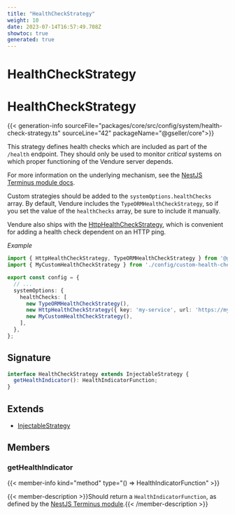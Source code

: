 ```yaml
---
title: "HealthCheckStrategy"
weight: 10
date: 2023-07-14T16:57:49.708Z
showtoc: true
generated: true
---
```

<!-- This file was generated from the Vendure source. Do not modify. Instead, re-run the "docs:build" script -->

# HealthCheckStrategy
<div class="symbol">


# HealthCheckStrategy

{{< generation-info sourceFile="packages/core/src/config/system/health-check-strategy.ts" sourceLine="42" packageName="@gseller/core">}}

This strategy defines health checks which are included as part of the
`/health` endpoint. They should only be used to monitor _critical_ systems
on which proper functioning of the Vendure server depends.

For more information on the underlying mechanism, see the
[NestJS Terminus module docs](https://docs.nestjs.com/recipes/terminus).

Custom strategies should be added to the `systemOptions.healthChecks` array.
By default, Vendure includes the `TypeORMHealthCheckStrategy`, so if you set the value of the `healthChecks`
array, be sure to include it manually.

Vendure also ships with the <a href='/typescript-api/health-check/http-health-check-strategy#httphealthcheckstrategy'>HttpHealthCheckStrategy</a>, which is convenient
for adding a health check dependent on an HTTP ping.

*Example*

```TypeScript
import { HttpHealthCheckStrategy, TypeORMHealthCheckStrategy } from '@gseller/core';
import { MyCustomHealthCheckStrategy } from './config/custom-health-check-strategy';

export const config = {
  // ...
  systemOptions: {
    healthChecks: [
      new TypeORMHealthCheckStrategy(),
      new HttpHealthCheckStrategy({ key: 'my-service', url: 'https://my-service.com' }),
      new MyCustomHealthCheckStrategy(),
    ],
  },
};
```

## Signature

```TypeScript
interface HealthCheckStrategy extends InjectableStrategy {
  getHealthIndicator(): HealthIndicatorFunction;
}
```
## Extends

 * <a href='/typescript-api/common/injectable-strategy#injectablestrategy'>InjectableStrategy</a>


## Members

### getHealthIndicator

{{< member-info kind="method" type="() => HealthIndicatorFunction"  >}}

{{< member-description >}}Should return a `HealthIndicatorFunction`, as defined by the
[NestJS Terminus module](https://docs.nestjs.com/recipes/terminus).{{< /member-description >}}


</div>
